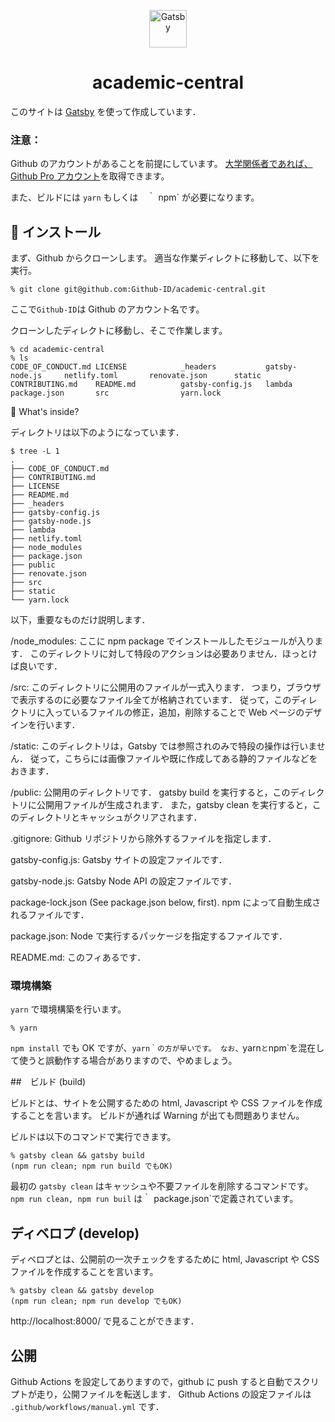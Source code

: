 <p align="center">
  <a href="https://www.gatsbyjs.com">
    <img alt="Gatsby" src="https://www.gatsbyjs.com/Gatsby-Monogram.svg" width="60" />
  </a>
</p>
<h1 align="center">
  academic-central
</h1>

このサイトは [Gatsby](https://www.gatsbyjs.com/) を使って作成しています．

### 注意：

Github のアカウントがあることを前提にしています。
[大学関係者であれば、Github Pro アカウント](https://docs.github.com/ja/education/explore-the-benefits-of-teaching-and-learning-with-github-education/use-github-in-your-classroom-and-research/apply-for-an-educator-or-researcher-discount)を取得できます。

また、ビルドには `yarn` もしくは　｀ npm` が必要になります。

## 🚀 インストール

まず、Github からクローンします。
適当な作業ディレクトに移動して、以下を実行。

```
% git clone git@github.com:Github-ID/academic-central.git
```

ここで`Github-ID`は Github のアカウント名です。

クローンしたディレクトに移動し、そこで作業します。

```
% cd academic-central
% ls
CODE_OF_CONDUCT.md LICENSE            _headers           gatsby-node.js     netlify.toml       renovate.json      static
CONTRIBUTING.md    README.md          gatsby-config.js   lambda             package.json       src                yarn.lock
```

🧐 What's inside?

ディレクトリは以下のようになっています．

```
$ tree -L 1
.
├── CODE_OF_CONDUCT.md
├── CONTRIBUTING.md
├── LICENSE
├── README.md
├── _headers
├── gatsby-config.js
├── gatsby-node.js
├── lambda
├── netlify.toml
├── node_modules
├── package.json
├── public
├── renovate.json
├── src
├── static
└── yarn.lock
```

以下，重要なものだけ説明します．

/node_modules:
ここに npm package でインストールしたモジュールが入ります．
このディレクトリに対して特段のアクションは必要ありません．ほっとけば良いです．

/src:
このディレクトリに公開用のファイルが一式入ります．
つまり，ブラウザで表示するのに必要なファイル全てが格納されています．
従って，このディレクトリに入っているファイルの修正，追加，削除することで Web ページのデザインを行います．

/static:
このディレクトリは，Gatsby では参照されのみで特段の操作は行いません．
従って，こちらには画像ファイルや既に作成してある静的ファイルなどをおきます．

/public:
公開用のディレクトリです．
gatsby build を実行すると，このディレクトリに公開用ファイルが生成されます．
また，gatsby clean を実行すると，このディレクトリとキャッシュがクリアされます．

.gitignore:
Github リポジトリから除外するファイルを指定します．

gatsby-config.js:
Gatsby サイトの設定ファイルです．

gatsby-node.js:
Gatsby Node API の設定ファイルです．

package-lock.json (See package.json below, first).
npm によって自動生成されるファイルです．

package.json:
Node で実行するパッケージを指定するファイルです．

README.md:
このフィあるです．

### 環境構築

`yarn` で環境構築を行います。

```
% yarn
```

`npm install` でも OK ですが、`yarn｀の方が早いです。 なお、`yarn`と`npm`を混在して使うと誤動作する場合がありますので、やめましょう。

##　ビルド (build)

ビルドとは、サイトを公開するための html, Javascript や CSS ファイルを作成することを言います。
ビルドが通れば Warning が出ても問題ありません。

ビルドは以下のコマンドで実行できます。

```
% gatsby clean && gatsby build
(npm run clean; npm run build でもOK)
```

最初の `gatsby clean` はキャッシュや不要ファイルを削除するコマンドです。
`npm run clean, npm run buil` は｀ package.json`で定義されています。

## ディベロプ (develop)

ディベロプとは、公開前の一次チェックをするために html, Javascript や CSS ファイルを作成することを言います。

```
% gatsby clean && gatsby develop
(npm run clean; npm run develop でもOK)
```

http://localhost:8000/ で見ることができます．

## 公開

Github Actions を設定してありますので，github に push すると自動でスクリプトが走り，公開ファイルを転送します．
Github Actions の設定ファイルは `.github/workflows/manual.yml` です．
